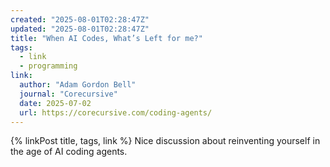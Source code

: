 ```yaml
---
created: "2025-08-01T02:28:47Z"
updated: "2025-08-01T02:28:47Z"
title: "When AI Codes, What’s Left for me?"
tags:
  - link
  - programming
link:
  author: "Adam Gordon Bell"
  journal: "Corecursive"
  date: 2025-07-02
  url: https://corecursive.com/coding-agents/
---
```


{% linkPost title, tags, link %} Nice discussion about reinventing yourself in the age of AI coding agents.
